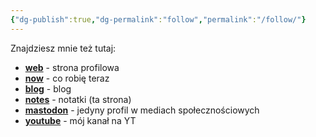```yaml
---
{"dg-publish":true,"dg-permalink":"follow","permalink":"/follow/"}
---
```



Znajdziesz mnie też tutaj:

- **[web](https://voitech.omg.lol/)** - strona profilowa
- **[now](https://voitech.omg.lol/now)** - co robię teraz
- **[blog](https://voitech.weblog.lol)** - blog
- **[notes](https://voitech.lol)** - notatki (ta strona)
- **[mastodon](https://social.lol/@voitech)** - jedyny profil w mediach społecznościowych
- **[youtube](https://www.youtube.com/@voitech_)** - mój kanał na YT
